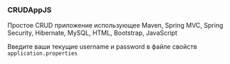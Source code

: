### CRUDAppJS
Простое CRUD приложение использующее Maven, Spring MVC, Spring Security, Hibernate, MySQL, HTML, Bootstrap, JavaScript

Введите ваши текущие username и password в файле свойств `application.properties`